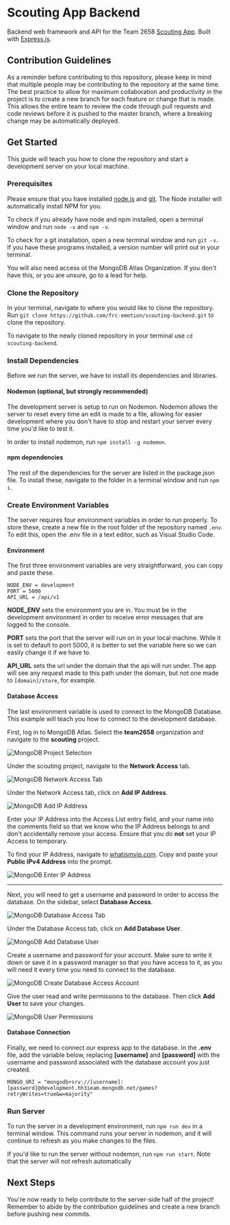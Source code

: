 # Scouting App Backend

Backend web framework and API for the Team 2658 [Scouting App](https://github.com/frc-emotion/scouting-frontend). Built with [Express.js](https://expressjs.com/).

## Contribution Guidelines

As a reminder before contributing to this repository, please keep in mind that multiple people may be contributing to the repository at the same time. The best practice to allow for maximum collaboration and productivity in the project is to create a new branch for each feature or change that is made. This allows the entire team to review the code through pull requests and code reviews before it is pushed to the master branch, where a breaking change may be automatically deployed.

## Get Started

This guide will teach you how to clone the repository and start a development server on your local machine.

### Prerequisites

Please ensure that you have installed [node.js](https://nodejs.org/en/) and [git](https://git-scm.com/downloads). The Node installer will automatically install NPM for you.

To check if you already have node and npm installed, open a terminal window and run `node -v` and `npm -v`.

To check for a git installation, open a new terminal window and run `git -v`. If you have these programs installed, a version number will print out in your terminal.

You will also need access ot the MongoDB Atlas Organization. If you don't have this, or you are unsure, go to a lead for help.

### Clone the Repository

In your terminal, navigate to where you would like to clone the repository. Run `git clone https://github.com/frc-emotion/scouting-backend.git` to clone the repository.

To navigate to the newly cloned repository in your terminal use `cd scouting-backend`.

### Install Dependencies

Before we run the server, we have to install its dependencies and libraries.

#### Nodemon (optional, but strongly recommended)

The development server is setup to run on Nodemon. Nodemon allows the server to reset every time  an edit is made to a file, allowing for easier development where you don't have to stop and restart your server every time you'd like to test it.

In order to install nodemon, run `npm install -g nodemon`.

#### npm dependencies

The rest of the dependencies for the server are listed in the package.json file. To install these, navigate to the folder in a terminal window and run `npm i`.

### Create Environment Variables

The server requires four environment variables in order to run properly. To store these, create a new file in the root folder of the repository named `.env`. To edit this, open the .env file in a text editor, such as Visual Studio Code.

#### Environment

The first three environment variables are very straightforward, you can copy and paste these.

```shell
NODE_ENV = development
PORT = 5000
API_URL = /api/v1
```

**NODE_ENV** sets the environment you are in. You must be in the development environment in order to receive error messages that are logged to the console.

**PORT** sets the port that the server will run on in your local machine. While it is set to default to port 5000, it is better to set the variable here so we can easily change it if we have to.

**API_URL** sets the url under the domain that the api will run under. The app will see any request made to this path under the domain, but not one made to `[domain]/store`, for example.

#### Database Access

The last environment variable is used to connect to the MongoDB Database. This example will teach you how to connect to the development database.

First, log in to MongoDB Atlas. Select the **team2658** organization and navigate to the **scouting** project.

![MongoDB Project Selection](docs/assets/mongo-select-project.png)

Under the scouting project, navigate to the **Network Access** tab.

![MongoDB Network Access Tab](docs/assets/network-1.png)

Under the Network Access tab, click on **Add IP Address**.

![MongoDB Add IP Address](docs/assets/network-2.png)

Enter your IP Address into the Access List entry field, and your name into the comments field so that we know who the IP Address belongs to and don't accidentally remove your access. Ensure that you do **not** set your IP Access to temporary.

To find your IP Address, navigate to [whatismyip.com](https://www.whatismyip.com/). Copy and paste your **Public IPv4 Address**  into the prompt.

![MongoDB Enter IP Address](docs/assets/network-3.png)

---

Next, you will need to get a username and password in order to access the database. On the sidebar, select **Database Access**.

![MongoDB Database Access Tab](docs/assets/access-1.png)

Under the Database Access tab, click on **Add Database User**.

![MongoDB Add Database User](docs/assets/access-2.png)

Create a username and password for your account. Make sure to write it down or save it in a password manager so that you have access to it, as you will need it every time you need to connect to the database.

![MongoDB Create Database Access Account](docs/assets/access-3.png)

Give the user read and write permissions to the database. Then click **Add User** to save your changes.

![MongoDB User Permissions](docs/assets/access-4.png)

#### Database Connection

Finally, we need to connect our express app to the database. In the **.env** file, add the variable below, replacing **[username]** and **[password]** with the username and password associated with the database account you just created.

```shell
MONGO_URI = "mongodb+srv://[username]:[password]@development.hh3ieam.mongodb.net/games?retryWrites=true&w=majority"
```

### Run Server

To run the server in a development environment, run `npm run dev` in a terminal window. This command runs your server in nodemon, and it will continue to refresh as you make changes to the files.

If you'd like to run the server without nodemon, run `npm run start`. Note that the server will not refresh automatically

## Next Steps

You're now ready to help contribute to the server-side half of the project! Remember to abide by the contribution guidelines and create a new branch before pushing new commits.
